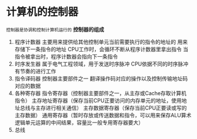 # 计算机的控制器
`控制器是协调和控制计算机运行的`
**控制器的组成**
1. 程序计数器
主要用来提供给其他控制单元当前需要执行的指令的地址的
用来存储下一条指令的地址
CPU工作时，会循环不断从程序计数器里拿出指令
当指令被拿出时，程序计数器会指向下一条指令
2. 时序发生器
属于电气工程领域，用于发送时序脉冲
CPU依据不同的时序脉冲有节奏的进行工作
3. 指令译码器
控制器主要部件之一
翻译操作码对应的操作以及控制传输地址码对应的数据
4. 各种寄存器
指令寄存器（控制器主要部件之一，从主存或Cache存取计算机指令）
主存地址寄存器（保存当前CPU正要访问的内存单元的地址，使用地址总线与主存进行相关通信）
主存数据寄存器（保存当前CPU正要读或写的主存数据）
通用寄存器（暂时存放或传送数据和指令，可以用来保存ALU算术逻辑单元运算的中间结果，容量比一般专用寄存器要大）
5. 总线